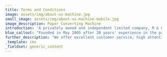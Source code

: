 ```yaml
---
title: Terms and Conditions
image: assets/img/about-us-machine.jpg
small_image: assets/img/about-us-machine-mobile.jpg
image_description: Paper Converting Machine
introduction: 'A privately owned and independent limited company, M & L Paper are industry wholesale and retail paper converters.'
blue_callout: "Founded in May 2005 after 30 years' experience in the paper industry, we pride ourselves on being family run with a dedicated workforce."
further_description: "We offer excellent customer service, high attention to detail and will always try to accommodate our customers' requirements. We have built our business on these qualities, achieving consistent growth whilst forging lasting relationships with our many customers.We are always looking to develop and to this end we have recently invested in a state of the art shrink wrapping machine producing well presented solid parcels resulting in easier handling."
_template: cms
_fieldset: generic_content
---
```

